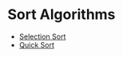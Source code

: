 # Sort Algorithms
- [Selection Sort](./sorting/selection/README.md)
- [Quick Sort](./sorting/quick/README.md)